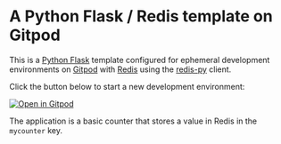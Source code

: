 # A Python Flask / Redis template on Gitpod

This is a [Python Flask](https://flask.palletsprojects.com/en/2.0.x) template configured for ephemeral development environments on [Gitpod](https://www.gitpod.io/) with [Redis](https://redis.io) using the [redis-py](https://redis-py.readthedocs.io/en/stable/) client.

Click the button below to start a new development environment:

[![Open in Gitpod](https://gitpod.io/button/open-in-gitpod.svg)](https://gitpod.io/#https://github.com/simonprickett/gitpod-flask-redis)

The application is a basic counter that stores a value in Redis in the `mycounter` key.
